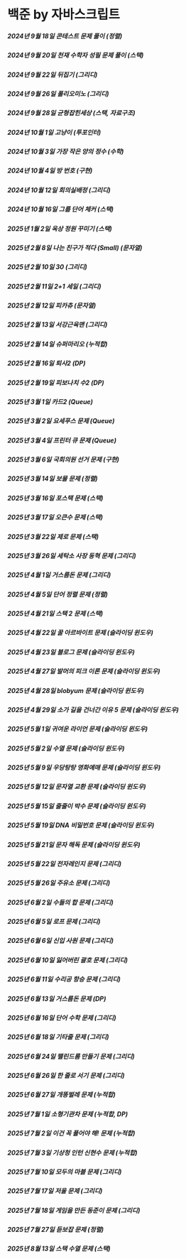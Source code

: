 # 백준 by 자바스크립트
##### 2024년 9월 18일 콘테스트 문제 풀이 (정렬)
##### 2024년 9월 20일 천재 수학자 성필 문제 풀이 (스택)
##### 2024년 9월 22일 뒤집기 (그리디)
##### 2024년 9월 26일 폴리오미노 (그리디)
##### 2024년 9월 28일 균형잡힌세상 (스택, 자료구조)
##### 2024년 10월 1일 고냥이 (투포인터)
##### 2024년 10월 3일 가장 작은 양의 정수 (수학)
##### 2024년 10월 4일 방 번호 (구현)
##### 2024년 10월 12일 회의실배정 (그리디)
##### 2024년 10월 16일 그룹 단어 체커 (스택)
##### 2025년 1월 2일 옥상 정원 꾸미기 (스택)
##### 2025년 2월 8일 나는 친구가 적다 (Small) (문자열)
##### 2025년 2월 10일 30 (그리디)
##### 2025년 2월 11일 2+1 세일 (그리디)
##### 2025년 2월 12일 피카츄 (문자열)
##### 2025년 2월 13일 서강근육맨 (그리디)
##### 2025년 2월 14일 슈퍼마리오 (누적합)
##### 2025년 2월 16일 퇴사2 (DP)
##### 2025년 2월 19일 피보나치 수2 (DP)
##### 2025년 3월 1일 카드2 (Queue)
##### 2025년 3월 2일 요세푸스 문제 (Queue)
##### 2025년 3월 4일 프린터 큐 문제 (Queue)
##### 2025년 3월 6일 국회의원 선거 문제 (구현)
##### 2025년 3월 14일 보물 문제 (정렬)
##### 2025년 3월 16일 포스택 문제 (스택)
##### 2025년 3월 17일 오큰수 문제 (스택)
##### 2025년 3월 22일 제로 문제 (스택)
##### 2025년 3월 26일 세탁소 사장 동혁 문제 (그리디)
##### 2025년 4월 1일 거스름돈 문제 (그리디)
##### 2025년 4월 5일 단어 정렬 문제 (정렬)
##### 2025년 4월 21일 스택 2 문제 (스택)
##### 2025년 4월 22일 꿀 아르바이트 문제 (슬라이딩 윈도우)
##### 2025년 4월 23일 블로그 문제 (슬라이딩 윈도우)
##### 2025년 4월 27일 발머의 피크 이론 문제 (슬라이딩 윈도우)
##### 2025년 4월 28일 blobyum 문제 (슬라이딩 윈도우)
##### 2025년 4월 29일 소가 길을 건너간 이유 5 문제 (슬라이딩 윈도우)
##### 2025년 5월 1일 귀여운 라이언 문제 (슬라이딩 윈도우)
##### 2025년 5월 2일 수열 문제 (슬라이딩 윈도우)
##### 2025년 5월 9일 우당탕탕 영화예매 문제 (슬라이딩 윈도우)
##### 2025년 5월 12일 문자열 교환 문제 (슬라이딩 윈도우)
##### 2025년 5월 15일 줄줄이 박수 문제 (슬라이딩 윈도우)
##### 2025년 5월 19일 DNA 비밀번호 문제 (슬라이딩 윈도우)
##### 2025년 5월 21일 문자 해독 문제 (슬라이딩 윈도우)
##### 2025년 5월 22일 전자레인지 문제 (그리디)
##### 2025년 5월 26일 주유소 문제 (그리디)
##### 2025년 6월 2일 수들의 합 문제 (그리디)
##### 2025년 6월 5일 로프 문제 (그리디)
##### 2025년 6월 6일 신입 사원 문제 (그리디)
##### 2025년 6월 10일 잃어버린 괄호 문제 (그리디)
##### 2025년 6월 11일 수리공 항승 문제 (그리디)
##### 2025년 6월 13일 거스름돈 문제 (DP)
##### 2025년 6월 16일 단어 수학 문제 (그리디)
##### 2025년 6월 18일 기타줄 문제 (그리디)
##### 2025년 6월 24일 팰린드롬 만들기 문제 (그리디)
##### 2025년 6월 26일 한 줄로 서기 문제 (그리디)
##### 2025년 6월 27일 개똥벌레 문제 (누적합)
##### 2025년 7월 1일 소형기관차 문제 (누적합, DP)
##### 2025년 7월 2일 이건 꼭 풀어야 해! 문제 (누적합)
##### 2025년 7월 3일 기상청 인턴 신현수 문제 (누적합)
##### 2025년 7월 10일 모두의 마블 문제 (그리디)
##### 2025년 7월 17일 저울 문제 (그리디)
##### 2025년 7월 18일 게임을 만든 동준이 문제 (그리디)
##### 2025년 7월 27일 듣보잡 문제 (정렬)
##### 2025년 8월 13일 스택 수열 문제 (스택)
